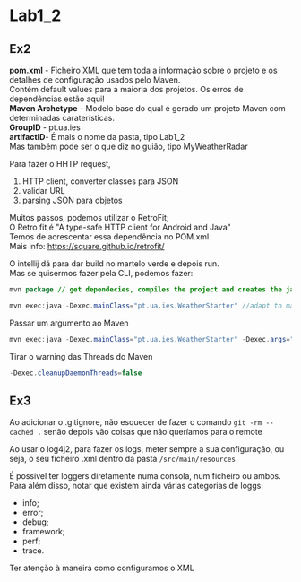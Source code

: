 # Lab1_2

## Ex2

**pom.xml** - Ficheiro XML que tem toda a informação sobre o projeto e os detalhes de configuração usados pelo Maven. </br>
Contém default values para a maioria dos projetos.  Os erros de dependências estão aqui!</br> 
**Maven Archetype** - Modelo base do qual é gerado um projeto Maven com determinadas caraterísticas.</br>
**GroupID** - pt.ua.ies </br>
**artifactID**- É mais o nome da pasta, tipo Lab1_2 </br>
Mas também pode ser o que diz no guião, tipo MyWeatherRadar 

Para fazer o HHTP request, </br>
1. HTTP client, converter classes para JSON </br>
2. validar URL </br>
3. parsing JSON para objetos </br>

Muitos passos, podemos utilizar o RetroFit; </br>
O Retro fit é "A type-safe HTTP client for Android and Java" </br>
Temos de acrescentar essa dependência no POM.xml </br>
Mais info: https://square.github.io/retrofit/


O intellij dá para dar build no martelo verde e depois run. </br>
Mas se quisermos fazer pela CLI, podemos fazer: </br>
```java
mvn package // get dependecies, compiles the project and creates the jar </br>

mvn exec:java -Dexec.mainClass="pt.ua.ies.WeatherStarter" //adapt to match your own package structure and class name
``` 

Passar um argumento ao Maven
```java
mvn exec:java -Dexec.mainClass="pt.ua.ies.WeatherStarter" -Dexec.args="1010500"
```
Tirar o warning das Threads do Maven
```java
-Dexec.cleanupDaemonThreads=false
```
## Ex3

Ao adicionar o .gitignore, não esquecer de fazer o comando `git -rm --cached .` senão depois vão coisas que não queríamos para o remote

Ao usar o log4j2, para fazer os logs, meter sempre a sua configuração, ou seja, o seu ficheiro .xml dentro da pasta ``/src/main/resources``

É possível ter loggers diretamente numa consola, num ficheiro ou ambos. </br>
Para além disso, notar que existem ainda várias categorias de loggs:
- info;
- error;
- debug;
- framework;
- perf;
- trace.

Ter atenção à maneira como configuramos o XML
